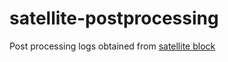 # satellite-postprocessing
Post processing logs obtained from [satellite block](https://github.com/Blockstream/satellite)
